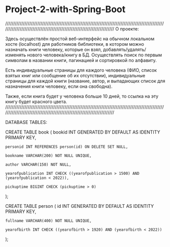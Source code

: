 # Project-2-with-Spring-Boot



///////////////////////////////////////////////////////////////////////////////////////////////////////////////////////////////////////////////////////////////////////
О проекте:

Здесь осуществлён простой веб-интерфейс на обычном локальном хосте (localhost) для работников библиотеки, в котором можно назначать книги человеку, которые он взял, добавлять/удалять/изменять нового человека/книгу в БД. Осуществлять поиск по первым символам в названии книги, пагинацией и сортировкой по алфавиту. 

Есть индивидуальные страницы для каждого человека (ФИО, список взятых книг или сообщение об их отсутствии), индивидуальные страницы для каждой книги (название, автор, и выпадающих список для назначения книги человеку, если она свободна).

Также, если книга будет у человека больше 10 дней, то ссылка на эту книгу будет красного цвета. 
///////////////////////////////////////////////////////////////////////////////////////////////////////////////////////////////////////////////////////////////////////





DATABASE TABLES:


 

CREATE TABLE book
(
    bookid INT GENERATED BY DEFAULT AS IDENTITY PRIMARY KEY,

    personid INT REFERENCES person(id) ON DELETE SET NULL,

    bookname VARCHAR(200) NOT NULL UNIQUE,

    author VARCHAR(150) NOT NULL,

    yearofpublication INT CHECK ((yearofpublication > 1500) AND (yearofpublication < 2022)),

    pickuptime BIGINT CHECK (pickuptime > 0)
);





CREATE TABLE person
(
    id INT GENERATED BY DEFAULT AS IDENTITY PRIMARY KEY,

    fullname VARCHAR(400) NOT NULL UNIQUE,

    yearofbirth INT CHECK ((yearofbirth > 1920) AND (yearofbirth < 2022))
);

